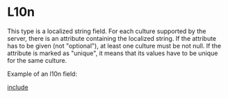 # L10n

This type is a localized string field. For each culture supported by the server, there is an attribute containing
the localized string. If the attribute has to be given (not "optional"), at least one culture must be not null. If
the attribute is marked as "unique", it means that its values have to be unique for the same culture.

Example of an l10n field:


[include](./example.json)


